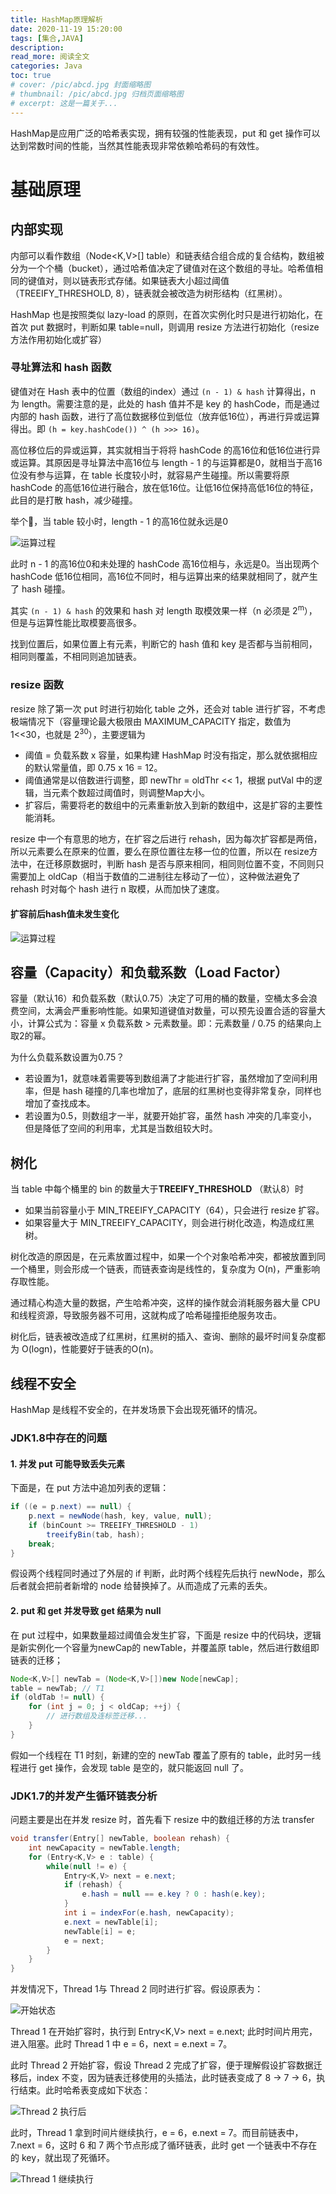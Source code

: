 ```yaml
---
title: HashMap原理解析
date: 2020-11-19 15:20:00
tags: [集合,JAVA]
description: 
read_more: 阅读全文
categories: Java
toc: true
# cover: /pic/abcd.jpg 封面缩略图
# thumbnail: /pic/abcd.jpg 归档页面缩略图
# excerpt: 这是一篇关于...
---
```




HashMap是应用广泛的哈希表实现，拥有较强的性能表现，put 和 get 操作可以达到常数时间的性能，当然其性能表现非常依赖哈希码的有效性。

# 基础原理

## 内部实现

内部可以看作数组（Node<K,V>[] table）和链表结合组合成的复合结构，数组被分为一个个桶（bucket），通过哈希值决定了键值对在这个数组的寻址。哈希值相同的键值对，则以链表形式存储。如果链表大小超过阈值（TREEIFY_THRESHOLD, 8），链表就会被改造为树形结构（红黑树）。

<!-- more -->

HashMap 也是按照类似 lazy-load 的原则，在首次实例化时只是进行初始化，在首次 put 数据时，判断如果 table=null，则调用 resize 方法进行初始化（resize 方法作用初始化或扩容）

### 寻址算法和 hash 函数

键值对在 Hash 表中的位置（数组的index）通过 ``(n - 1) & hash`` 计算得出，n 为 length。需要注意的是，此处的 hash 值并不是 key 的 hashCode，而是通过内部的 hash 函数，进行了高位数据移位到低位（放弃低16位），再进行异或运算得出。即 ``(h = key.hashCode()) ^ (h >>> 16)``。

高位移位后的异或运算，其实就相当于将将 hashCode 的高16位和低16位进行异或运算。其原因是寻址算法中高16位与 length - 1 的与运算都是0，就相当于高16位没有参与运算，在 table 长度较小时，就容易产生碰撞。所以需要将原 hashCode 的高低16位进行融合，放在低16位。让低16位保持高低16位的特征，此目的是打散 hash，减少碰撞。

举个🌰，当 table 较小时，length - 1 的高16位就永远是0

![运算过程](../image-20201119160550156.png)


此时 n - 1 的高16位0和未处理的 hashCode 高16位相与，永远是0。当出现两个 hashCode 低16位相同，高16位不同时，相与运算出来的结果就相同了，就产生了 hash 碰撞。

其实 ``(n - 1) & hash`` 的效果和 hash 对 length 取模效果一样（n 必须是 2<sup>m</sup>），但是与运算性能比取模要高很多。

找到位置后，如果位置上有元素，判断它的 hash 值和 key 是否都与当前相同，相同则覆盖，不相同则追加链表。



### resize 函数

resize 除了第一次 put 时进行初始化 table 之外，还会对 table 进行扩容，不考虑极端情况下（容量理论最大极限由 MAXIMUM_CAPACITY 指定，数值为 1<<30，也就是 2<sup>30</sup>），主要逻辑为

+ 阈值 = 负载系数 x 容量，如果构建 HashMap 时没有指定，那么就依据相应的默认常量值，即 0.75 x 16 = 12。
+ 阈值通常是以倍数进行调整，即 newThr = oldThr  <<  1，根据 putVal 中的逻辑，当元素个数超过阈值时，则调整Map大小。
+ 扩容后，需要将老的数组中的元素重新放入到新的数组中，这是扩容的主要性能消耗。

resize 中一个有意思的地方，在扩容之后进行 rehash，因为每次扩容都是两倍，所以元素要么在原来的位置，要么在原位置往左移一位的位置，所以在 resize方法中，在迁移原数据时，判断 hash 是否与原来相同，相同则位置不变，不同则只需要加上 oldCap（相当于数值的二进制往左移动了一位），这种做法避免了 rehash 时对每个 hash 进行 n 取模，从而加快了速度。

#### 扩容前后hash值未发生变化

![运算过程](../image-20201119161908634.png)



## 容量（Capacity）和负载系数（Load Factor）

容量（默认16）和负载系数（默认0.75）决定了可用的桶的数量，空桶太多会浪费空间，太满会严重影响性能。如果知道键值对数量，可以预先设置合适的容量大小，计算公式为：容量 x 负载系数 > 元素数量。即：元素数量 / 0.75 的结果向上取2的幂。

为什么负载系数设置为0.75？

+ 若设置为1，就意味着需要等到数组满了才能进行扩容，虽然增加了空间利用率，但是 hash 碰撞的几率也增加了，底层的红黑树也变得非常复杂，同样也增加了查找成本。
+ 若设置为0.5，则数组才一半，就要开始扩容，虽然 hash 冲突的几率变小，但是降低了空间的利用率，尤其是当数组较大时。




## 树化

当 table 中每个桶里的 bin 的数量大于**TREEIFY_THRESHOLD** （默认8）时

+ 如果当前容量小于 MIN_TREEIFY_CAPACITY（64），只会进行 resize 扩容。
+ 如果容量大于 MIN_TREEIFY_CAPACITY，则会进行树化改造，构造成红黑树。

树化改造的原因是，在元素放置过程中，如果一个个对象哈希冲突，都被放置到同一个桶里，则会形成一个链表，而链表查询是线性的，复杂度为 O(n)，严重影响存取性能。

通过精心构造大量的数据，产生哈希冲突，这样的操作就会消耗服务器大量 CPU 和线程资源，导致服务器不可用，这就构成了哈希碰撞拒绝服务攻击。

树化后，链表被改造成了红黑树，红黑树的插入、查询、删除的最坏时间复杂度都为 O(logn)，性能要好于链表的O(n)。




## 线程不安全

HashMap 是线程不安全的，在并发场景下会出现死循环的情况。

### JDK1.8中存在的问题

#### 1. 并发 put 可能导致丢失元素

下面是，在 put 方法中追加列表的逻辑：

```java
if ((e = p.next) == null) { 
    p.next = newNode(hash, key, value, null);
    if (binCount >= TREEIFY_THRESHOLD - 1) 
        treeifyBin(tab, hash);
    break;
}
```

假设两个线程同时通过了外层的 if 判断，此时两个线程先后执行 newNode，那么后者就会把前者新增的 node 给替换掉了。从而造成了元素的丢失。

#### 2. put 和 get 并发导致 get 结果为 null

在 put 过程中，如果数量超过阈值会发生扩容，下面是 resize 中的代码块，逻辑是新实例化一个容量为newCap的 newTable，并覆盖原 table，然后进行数组即链表的迁移；

```java
Node<K,V>[] newTab = (Node<K,V>[])new Node[newCap];
table = newTab; // T1
if (oldTab != null) {
    for (int j = 0; j < oldCap; ++j) {
        // 进行数组及连标签迁移...
    }
}
```

假如一个线程在 T1 时刻，新建的空的 newTab 覆盖了原有的 table，此时另一线程进行 get 操作，会发现 table 是空的，就只能返回 null 了。

### JDK1.7的并发产生循环链表分析

问题主要是出在并发 resize 时，首先看下 resize 中的数组迁移的方法 transfer

```java
void transfer(Entry[] newTable, boolean rehash) {  
    int newCapacity = newTable.length;  
    for (Entry<K,V> e : table) {  
        while(null != e) {  
            Entry<K,V> next = e.next;           
            if (rehash) {  
                e.hash = null == e.key ? 0 : hash(e.key);  
            }  
            int i = indexFor(e.hash, newCapacity);   
            e.next = newTable[i];  
            newTable[i] = e;  
            e = next;  
        } 
    }  
}  
```

并发情况下，Thread 1与 Thread 2 同时进行扩容。假设原表为：

![开始状态](../Snipaste_2020-11-19_16-36-01.png)


Thread 1 在开始扩容时，执行到 Entry<K,V> next = e.next;  此时时间片用完，进入阻塞。此时 Thread 1 中 e = 6，next = e.next = 7。

此时 Thread 2 开始扩容，假设 Thread 2 完成了扩容，便于理解假设扩容数据迁移后，index 不变，因为链表迁移使用的头插法，此时链表变成了 8 -> 7 -> 6，执行结束。此时哈希表变成如下状态：

![Thread 2 执行后](../Snipaste_2020-11-19_16-31-39.png)

此时，Thread 1 拿到时间片继续执行，e = 6，e.next = 7。而目前链表中，7.next = 6，这时 6 和 7 两个节点形成了循环链表，此时 get 一个链表中不存在的 key，就出现了死循环。

![Thread 1 继续执行](../Snipaste_2020-11-19_16-32-06.png)

